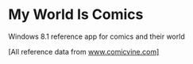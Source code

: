 My World Is Comics
==================

Windows 8.1 reference app for comics and their world

[All reference data from www.comicvine.com]
